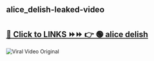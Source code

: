 
 ## alice_delish-leaked-video 

# <h2><a href="https://clipsfans.com/alice_delish&ref=git">🔗 Click to LINKS ⏩⏩ 👉 🟢 alice delish </a></h2>

<a href="https://clipsfans.com/alice_delish&ref=git" rel="nofollow" data-target="animated-image.originalLink"><img src="https://i.ibb.co.com/xMMVF88/686577567.gif" alt="Viral Video Original" style="max-width: 100%; display: inline-block;" data-target="animated-image.originalImage"></a>
